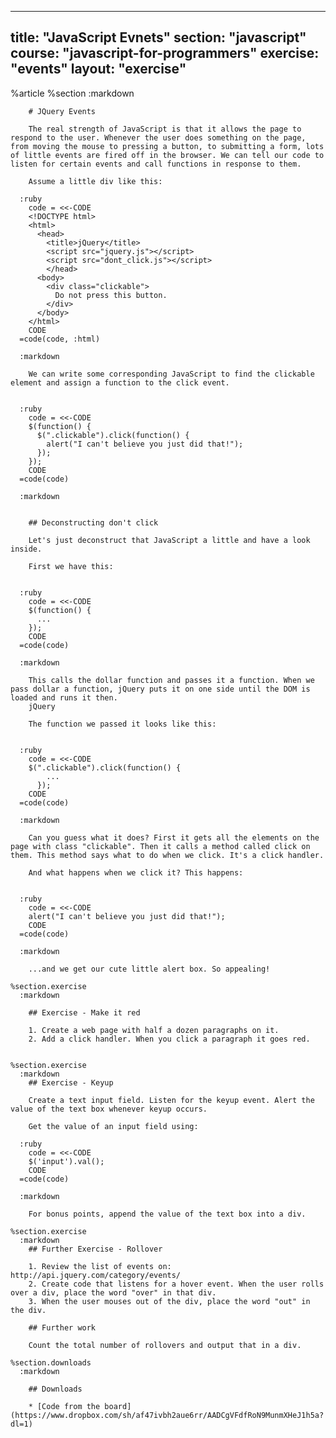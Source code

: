---
  title: "JavaScript Evnets"
  section: "javascript"
  course: "javascript-for-programmers"
  exercise: "events"
  layout: "exercise"
  ---
  
  %article
    %section
      :markdown
  
  
        # JQuery Events
  
        The real strength of JavaScript is that it allows the page to respond to the user. Whenever the user does something on the page, from moving the mouse to pressing a button, to submitting a form, lots of little events are fired off in the browser. We can tell our code to listen for certain events and call functions in response to them.
  
        Assume a little div like this:
  
      :ruby
        code = <<-CODE
        <!DOCTYPE html>
        <html>
          <head>
            <title>jQuery</title>
            <script src="jquery.js"></script>
            <script src="dont_click.js"></script>
            </head>
          <body>
            <div class="clickable">
              Do not press this button.
            </div>
          </body>
        </html>
        CODE
      =code(code, :html)
  
      :markdown
  
        We can write some corresponding JavaScript to find the clickable element and assign a function to the click event.
  
  
      :ruby
        code = <<-CODE
        $(function() {
          $(".clickable").click(function() {
            alert("I can't believe you just did that!");
          });
        });
        CODE
      =code(code)
  
      :markdown
  
  
        ## Deconstructing don't click
  
        Let's just deconstruct that JavaScript a little and have a look inside.
  
        First we have this:
  
  
      :ruby
        code = <<-CODE
        $(function() {
          ...
        });
        CODE
      =code(code)
  
      :markdown
  
        This calls the dollar function and passes it a function. When we pass dollar a function, jQuery puts it on one side until the DOM is loaded and runs it then.
        jQuery
  
        The function we passed it looks like this:
  
  
      :ruby
        code = <<-CODE
        $(".clickable").click(function() {
            ...
          });
        CODE
      =code(code)
  
      :markdown
  
        Can you guess what it does? First it gets all the elements on the page with class "clickable". Then it calls a method called click on them. This method says what to do when we click. It's a click handler.
  
        And what happens when we click it? This happens:
  
  
      :ruby
        code = <<-CODE
        alert("I can't believe you just did that!");
        CODE
      =code(code)
  
      :markdown
  
        ...and we get our cute little alert box. So appealing!
  
    %section.exercise
      :markdown
  
        ## Exercise - Make it red
  
        1. Create a web page with half a dozen paragraphs on it.
        2. Add a click handler. When you click a paragraph it goes red.
  
  
    %section.exercise
      :markdown
        ## Exercise - Keyup
  
        Create a text input field. Listen for the keyup event. Alert the value of the text box whenever keyup occurs.
  
        Get the value of an input field using:
  
      :ruby
        code = <<-CODE
        $('input').val();
        CODE
      =code(code)
  
      :markdown
  
        For bonus points, append the value of the text box into a div.
  
    %section.exercise
      :markdown
        ## Further Exercise - Rollover
  
        1. Review the list of events on: http://api.jquery.com/category/events/
        2. Create code that listens for a hover event. When the user rolls over a div, place the word "over" in that div.
        3. When the user mouses out of the div, place the word "out" in the div.
  
        ## Further work
  
        Count the total number of rollovers and output that in a div.
  
    %section.downloads
      :markdown
  
        ## Downloads
  
        * [Code from the board](https://www.dropbox.com/sh/af47ivbh2aue6rr/AADCgVFdfRoN9MunmXHeJ1h5a?dl=1)
  